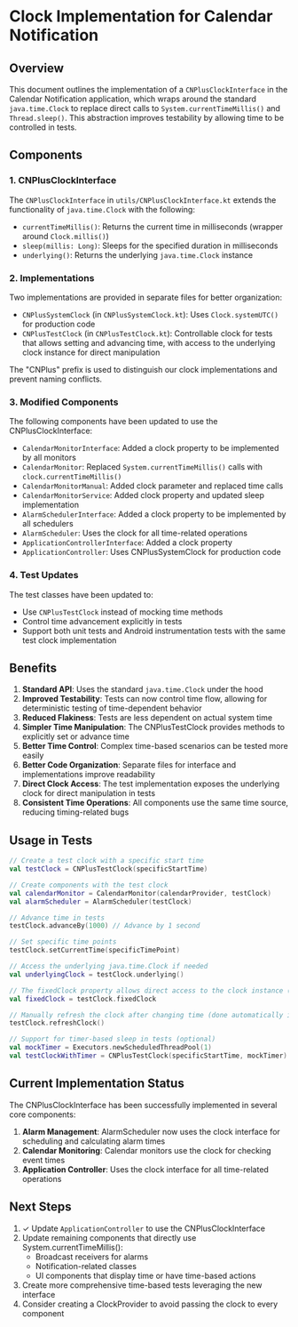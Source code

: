 # Clock Implementation for Calendar Notification

## Overview

This document outlines the implementation of a `CNPlusClockInterface` in the Calendar Notification application, which wraps around the standard `java.time.Clock` to replace direct calls to `System.currentTimeMillis()` and `Thread.sleep()`. This abstraction improves testability by allowing time to be controlled in tests.

## Components

### 1. CNPlusClockInterface

The `CNPlusClockInterface` in `utils/CNPlusClockInterface.kt` extends the functionality of `java.time.Clock` with the following:
- `currentTimeMillis()`: Returns the current time in milliseconds (wrapper around `Clock.millis()`)
- `sleep(millis: Long)`: Sleeps for the specified duration in milliseconds
- `underlying()`: Returns the underlying `java.time.Clock` instance

### 2. Implementations

Two implementations are provided in separate files for better organization:
- `CNPlusSystemClock` (in `CNPlusSystemClock.kt`): Uses `Clock.systemUTC()` for production code
- `CNPlusTestClock` (in `CNPlusTestClock.kt`): Controllable clock for tests that allows setting and advancing time, with access to the underlying clock instance for direct manipulation

The "CNPlus" prefix is used to distinguish our clock implementations and prevent naming conflicts.

### 3. Modified Components

The following components have been updated to use the CNPlusClockInterface:

- `CalendarMonitorInterface`: Added a clock property to be implemented by all monitors
- `CalendarMonitor`: Replaced `System.currentTimeMillis()` calls with `clock.currentTimeMillis()`
- `CalendarMonitorManual`: Added clock parameter and replaced time calls
- `CalendarMonitorService`: Added clock property and updated sleep implementation
- `AlarmSchedulerInterface`: Added a clock property to be implemented by all schedulers
- `AlarmScheduler`: Uses the clock for all time-related operations
- `ApplicationControllerInterface`: Added a clock property
- `ApplicationController`: Uses CNPlusSystemClock for production code

### 4. Test Updates

The test classes have been updated to:
- Use `CNPlusTestClock` instead of mocking time methods
- Control time advancement explicitly in tests
- Support both unit tests and Android instrumentation tests with the same test clock implementation

## Benefits

1. **Standard API**: Uses the standard `java.time.Clock` under the hood
2. **Improved Testability**: Tests can now control time flow, allowing for deterministic testing of time-dependent behavior
3. **Reduced Flakiness**: Tests are less dependent on actual system time
4. **Simpler Time Manipulation**: The CNPlusTestClock provides methods to explicitly set or advance time
5. **Better Time Control**: Complex time-based scenarios can be tested more easily
6. **Better Code Organization**: Separate files for interface and implementations improve readability
7. **Direct Clock Access**: The test implementation exposes the underlying clock for direct manipulation in tests
8. **Consistent Time Operations**: All components use the same time source, reducing timing-related bugs

## Usage in Tests

```kotlin
// Create a test clock with a specific start time
val testClock = CNPlusTestClock(specificStartTime)

// Create components with the test clock
val calendarMonitor = CalendarMonitor(calendarProvider, testClock)
val alarmScheduler = AlarmScheduler(testClock)

// Advance time in tests
testClock.advanceBy(1000) // Advance by 1 second

// Set specific time points
testClock.setCurrentTime(specificTimePoint)

// Access the underlying java.time.Clock if needed
val underlyingClock = testClock.underlying()

// The fixedClock property allows direct access to the clock instance (read-only)
val fixedClock = testClock.fixedClock

// Manually refresh the clock after changing time (done automatically in setCurrentTime/advanceBy)
testClock.refreshClock()

// Support for timer-based sleep in tests (optional)
val mockTimer = Executors.newScheduledThreadPool(1)
val testClockWithTimer = CNPlusTestClock(specificStartTime, mockTimer)
```

## Current Implementation Status

The CNPlusClockInterface has been successfully implemented in several core components:

1. **Alarm Management**: AlarmScheduler now uses the clock interface for scheduling and calculating alarm times
2. **Calendar Monitoring**: Calendar monitors use the clock for checking event times
3. **Application Controller**: Uses the clock interface for all time-related operations

## Next Steps

1. ✓ Update `ApplicationController` to use the CNPlusClockInterface
2. Update remaining components that directly use System.currentTimeMillis():
   - Broadcast receivers for alarms
   - Notification-related classes
   - UI components that display time or have time-based actions
3. Create more comprehensive time-based tests leveraging the new interface
4. Consider creating a ClockProvider to avoid passing the clock to every component 